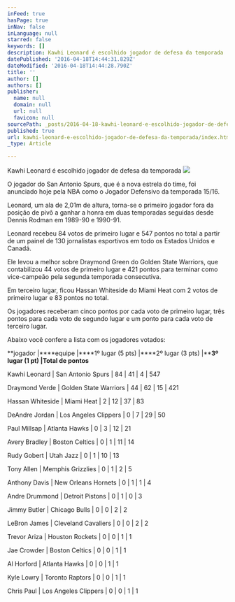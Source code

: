 ```yaml
---
inFeed: true
hasPage: true
inNav: false
inLanguage: null
starred: false
keywords: []
description: Kawhi Leonard é escolhido jogador de defesa da temporada
datePublished: '2016-04-18T14:44:31.829Z'
dateModified: '2016-04-18T14:44:28.790Z'
title: ''
author: []
authors: []
publisher:
  name: null
  domain: null
  url: null
  favicon: null
sourcePath: _posts/2016-04-18-kawhi-leonard-e-escolhido-jogador-de-defesa-da-temporada.md
published: true
url: kawhi-leonard-e-escolhido-jogador-de-defesa-da-temporada/index.html
_type: Article

---
```

Kawhi Leonard é escolhido jogador de defesa da temporada
![](https://the-grid-user-content.s3-us-west-2.amazonaws.com/3bd61a04-d6f8-4f3f-b384-3bef7f7f1fe2.jpg)

O jogador do San Antonio Spurs, que é a nova estrela do time, foi anunciado hoje pela NBA como o Jogador Defensivo da temporada 15/16\.

Leonard, um ala de 2,01m de altura, torna-se o primeiro jogador fora da posição de pivô a ganhar a honra em duas temporadas seguidas desde Dennis Rodman em 1989-90 e 1990-91\.

Leonard recebeu 84 votos de primeiro lugar e 547 pontos no total a partir de um painel de 130 jornalistas esportivos em todo os Estados Unidos e Canadá.

Ele levou a melhor sobre Draymond Green do Golden State Warriors, que contabilizou 44 votos de primeiro lugar e 421 pontos para terminar como vice-campeão pela segunda temporada consecutiva.

Em terceiro lugar, ficou Hassan Whiteside do Miami Heat com 2 votos de primeiro lugar e 83 pontos no total. 

Os jogadores receberam cinco pontos por cada voto de primeiro lugar, três pontos para cada voto de segundo lugar e um ponto para cada voto de terceiro lugar.

Abaixo você confere a lista com os jogadores votados:

**jogador |****equipe |****1º lugar (5 pts) |****2º lugar (3 pts) |****3º lugar (1 pt) |Total de pontos**

Kawhi Leonard | San Antonio Spurs | 84 | 41 | 4 | 547

Draymond Verde | Golden State Warriors | 44 | 62 | 15 | 421

Hassan Whiteside | Miami Heat | 2 | 12 | 37 | 83

DeAndre Jordan | Los Angeles Clippers | 0 | 7 | 29 | 50

Paul Millsap | Atlanta Hawks | 0 | 3 | 12 | 21

Avery Bradley | Boston Celtics | 0 | 1 | 11 | 14

Rudy Gobert | Utah Jazz | 0 | 1 | 10 | 13

Tony Allen | Memphis Grizzlies | 0 | 1 | 2 | 5

Anthony Davis | New Orleans Hornets | 0 | 1 | 1 | 4

Andre Drummond | Detroit Pistons | 0 | 1 | 0 | 3

Jimmy Butler | Chicago Bulls | 0 | 0 | 2 | 2

LeBron James | Cleveland Cavaliers | 0 | 0 | 2 | 2

Trevor Ariza | Houston Rockets | 0 | 0 | 1 | 1

Jae Crowder | Boston Celtics | 0 | 0 | 1 | 1

Al Horford | Atlanta Hawks | 0 | 0 | 1 | 1

Kyle Lowry | Toronto Raptors | 0 | 0 | 1 | 1

Chris Paul | Los Angeles Clippers | 0 | 0 | 1 | 1
